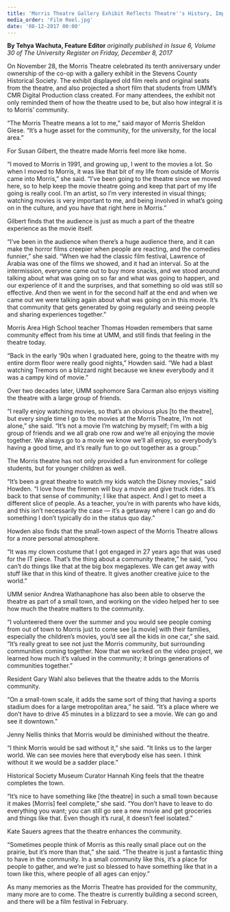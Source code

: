 ```yaml
---
title: 'Morris Theatre Gallery Exhibit Reflects Theatre''s History, Impact on Community'
media_order: 'Film Reel.jpg'
date: '08-12-2017 00:00'
---
```


**By Tehya Wachuta, Feature Editor** _originally published in Issue 6, Volume 30 of The University Register on Friday, December 8, 2017_   

On November 28, the Morris Theatre celebrated its tenth anniversary under ownership of the co-op with a gallery exhibit in the Stevens County Historical Society. The exhibit displayed old film reels and original seats from the theatre, and also projected a short film that students from UMM’s CMR Digital Production class created. For many attendees, the exhibit not only reminded them of how the theatre used to be, but also how integral it is to Morris’ community.

“The Morris Theatre means a lot to me,” said mayor of Morris Sheldon Giese. “It’s a huge asset for the community, for the university, for the local area.”

For Susan Gilbert, the theatre made Morris feel more like home.

“I moved to Morris in 1991, and growing up, I went to the movies a lot. So when I moved to Morris, it was like that bit of my life from outside of Morris came into Morris,” she said. “I’ve been going to the theatre since we moved here, so to help keep the movie theatre going and keep that part of my life going is really cool. I’m an artist, so I’m very interested in visual things; watching movies is very important to me, and being involved in what’s going on in the culture, and you have that right here in Morris.”

Gilbert finds that the audience is just as much a part of the theatre experience as the movie itself.

“I’ve been in the audience when there’s a huge audience there, and it can make the horror films creepier when people are reacting, and the comedies funnier,” she said. “When we had the classic film festival, Lawrence of Arabia was one of the films we showed, and it had an interval. So at the intermission, everyone came out to buy more snacks, and we stood around talking about what was going on so far and what was going to happen, and our experience of it and the surprises, and that something so old was still so effective. And then we went in for the second half at the end and when we came out we were talking again about what was going on in this movie. It’s that community that gets generated by going regularly and seeing people and sharing experiences together.”

Morris Area High School teacher Thomas Howden remembers that same community effect from his time at UMM, and still finds that feeling in the theatre today.

“Back in the early ‘90s when I graduated here, going to the theatre with my entire dorm floor were really good nights,” Howden said. “We had a blast watching Tremors on a blizzard night because we knew everybody and it was a campy kind of movie.”

Over two decades later, UMM sophomore Sara Carman also enjoys visiting the theatre with a large group of friends. 

“I really enjoy watching movies, so that’s an obvious plus [to the theatre], but every single time I go to the movies at the Morris Theatre, I’m not alone,” she said. “It’s not a movie I’m watching by myself; I’m with a big group of friends and we all grab one row and we’re all enjoying the movie together. We always go to a movie we know we’ll all enjoy, so everybody’s having a good time, and it’s really fun to go out together as a group.”

The Morris theatre has not only provided a fun environment for college students, but for younger children as well.

“It’s been a great theatre to watch my kids watch the Disney movies,” said Howden. “I love how the firemen will buy a movie and give truck rides. It’s back to that sense of community; I like that aspect. And I get to meet a different slice of people. As a teacher, you’re in with parents who have kids, and this isn’t necessarily the case — it’s a getaway where I can go and do something I don’t typically do in the status quo day.”

Howden also finds that the small-town aspect of the Morris Theatre allows for a more personal atmosphere.

“It was my clown costume that I got engaged in 27 years ago that was used for the IT piece. That’s the thing about a community theatre,” he said, “you can’t do things like that at the big box megaplexes. We can get away with stuff like that in this kind of theatre. It gives another creative juice to the world.”

UMM senior Andrea Wathanaphone has also been able to observe the theatre as part of a small town, and working on the video helped her to see how much the theatre matters to the community.

“I volunteered there over the summer and you would see people coming from out of town to Morris just to come see [a movie] with their families, especially the children’s movies, you’d see all the kids in one car,” she said. “It’s really great to see not just the Morris community, but surrounding communities coming together. Now that we worked on the video project, we learned how much it’s valued in the community; it brings generations of communities together.”

Resident Gary Wahl also believes that the theatre adds to the Morris community.

“On a small-town scale, it adds the same sort of thing that having a sports stadium does for a large metropolitan area,” he said. “It’s a place where we don’t have to drive 45 minutes in a blizzard to see a movie. We can go and see it downtown.”

Jenny Nellis thinks that Morris would be diminished without the theatre.

“I think Morris would be sad without it,” she said. “It links us to the larger world. We can see movies here that everybody else has seen. I think without it we would be a sadder place.”

Historical Society Museum Curator Hannah King feels that the theatre completes the town.

“It’s nice to have something like [the theatre] in such a small town because it makes [Morris] feel complete,” she said. “You don’t have to leave to do everything you want; you can still go see a new movie and get groceries and things like that. Even though it’s rural, it doesn’t feel isolated.”

Kate Sauers agrees that the theatre enhances the community.

“Sometimes people think of Morris as this really small place out on the prairie, but it’s more than that,” she said. “The theatre is just a fantastic thing to have in the community. In a small community like this, it’s a place for people to gather, and we’re just so blessed to have something like that in a town like this, where people of all ages can enjoy.”

As many memories as the Morris Theatre has provided for the community, many more are to come. The theatre is currently building a second screen, and there will be a film festival in February.